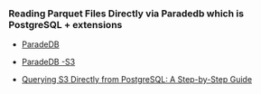 ### Reading Parquet Files Directly via Paradedb which is PostgreSQL + extensions


- [ParadeDB](https://www.paradedb.com)

- [ParadeDB -S3](https://docs.paradedb.com/analytics/object_stores/s3)

- [Querying S3 Directly from PostgreSQL: A Step-by-Step Guide](https://siddique-ahmad.medium.com/querying-s3-directly-from-postgresql-a-step-by-step-guide-06a0a2f4828b)